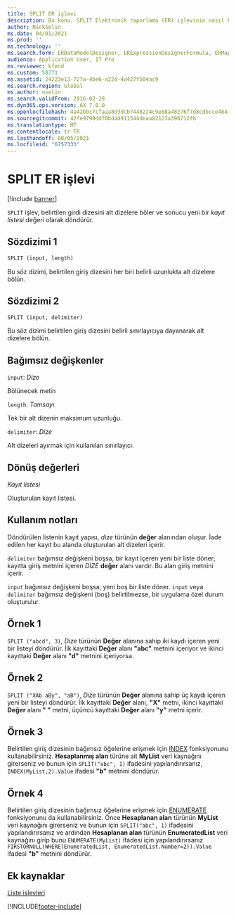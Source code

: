 ```yaml
---
title: SPLIT ER işlevi
description: Bu konu, SPLIT Elektronik raporlama (ER) işlevinin nasıl kullanıldığı hakkında bilgi sağlar.
author: NickSelin
ms.date: 04/01/2021
ms.prod: ''
ms.technology: ''
ms.search.form: ERDataModelDesigner, ERExpressionDesignerFormula, ERMappedFormatDesigner, ERModelMappingDesigner
audience: Application User, IT Pro
ms.reviewer: kfend
ms.custom: 58771
ms.assetid: 24223e13-727a-4be6-a22d-4d427f504ac9
ms.search.region: Global
ms.author: nselin
ms.search.validFrom: 2016-02-28
ms.dyn365.ops.version: AX 7.0.0
ms.openlocfilehash: 4a42b0c7cfa2a8d3dcb7448224c9e88a48276f7d8cdbcce484383a778b8275a5
ms.sourcegitcommit: 42fe9790ddf0bdad911544deaa82123a396712fb
ms.translationtype: HT
ms.contentlocale: tr-TR
ms.lasthandoff: 08/05/2021
ms.locfileid: "6757333"
---
```

# <a name="split-er-function"></a>SPLIT ER işlevi

[!include [banner](../includes/banner.md)]

`SPLIT` işlev, belirtilen girdi dizesini alt dizelere böler ve sonucu yeni bir *kayıt listesi* değeri olarak döndürür.

## <a name="syntax-1"></a>Sözdizimi 1

```vb
SPLIT (input, length)
```

Bu söz dizimi, belirtilen giriş dizesini her biri belirli uzunlukta alt dizelere bölün.

## <a name="syntax-2"></a>Sözdizimi 2

```vb
SPLIT (input, delimiter)
```

Bu söz dizimi belirtilen giriş dizesini belirli sınırlayıcıya dayanarak alt dizelere bölün.

## <a name="arguments"></a>Bağımsız değişkenler

`input`: *Dize*

Bölünecek metin

`length`: *Tamsayı*

Tek bir alt dizenin maksimum uzunluğu.

`delimiter`: *Dize*

Alt dizeleri ayırmak için kullanılan sınırlayıcı.

## <a name="return-values"></a>Dönüş değerleri

*Kayıt listesi*

Oluşturulan kayıt listesi.

## <a name="usage-notes"></a>Kullanım notları

Döndürülen listenin kayıt yapısı, *dize* türünün **değer** alanından oluşur. İade edilen her kayıt bu alanda oluşturulan alt dizeleri içerir.

`delimiter` bağımsız değişkeni boşsa, bir kayıt içeren yeni bir liste döner; kayıtta giriş metnini içeren *DİZE* **değer** alanı vardır. Bu alan giriş metnini içerir.

`input` bağımsız değişkeni boşsa, yeni boş bir liste döner. `input` veya `delimiter` bağımsız değişkeni (boş) belirtilmezse, bir uygulama özel durum oluşturulur.

## <a name="example-1"></a>Örnek 1

`SPLIT ("abcd", 3)`, *Dize* türünün **Değer** alanına sahip iki kaydı içeren yeni bir listeyi döndürür. İlk kayıttaki **Değer** alanı **"abc"** metnini içeriyor ve ikinci kayıttaki **Değer** alanı **"d"** metnini içeriyorsa.

## <a name="example-2"></a>Örnek 2

`SPLIT ("XAb aBy", "aB")`, *Dize* türünün **Değer** alanına sahip üç kaydı içeren yeni bir listeyi döndürür. İlk kayıttaki **Değer** alanı, **"X"** metni, ikinci kayıttaki **Değer** alanı **"&nbsp;"** metni, üçüncü kayıttaki **Değer** alanı **"y"** metni içerir. 

## <a name="example-3"></a>Örnek 3

Belirtilen giriş dizesinin bağımsız öğelerine erişmek için [INDEX](er-functions-list-index.md) fonksiyonunu kullanabilirsiniz. **Hesaplanmış alan** türüne ait **MyList** veri kaynağını girerseniz ve bunun için `SPLIT("abc", 1)` ifadesini yapılandırırsanız, `INDEX(MyList,2).Value` ifadesi **"b"** metnini döndürür.

## <a name="example-4"></a>Örnek 4

Belirtilen giriş dizesinin bağımsız öğelerine erişmek için [ENUMERATE](er-functions-list-enumerate.md) fonksiyonunu da kullanabilirsiniz. Önce **Hesaplanan alan** türünün **MyList** veri kaynağını girerseniz ve bunun için `SPLIT("abc", 1)` ifadesini yapılandırırsanız ve ardından **Hesaplanan alan** türünün **EnumeratedList** veri kaynağını girip bunu `ENUMERATE(MyList)` ifadesi için yapılandırırsanız `FIRSTORNULL(WHERE(EnumeratedList, EnumeratedList.Number=2)).Value` ifadesi **"b"** metnini döndürür.

## <a name="additional-resources"></a>Ek kaynaklar

[Liste işlevleri](er-functions-category-list.md)


[!INCLUDE[footer-include](../../../includes/footer-banner.md)]
